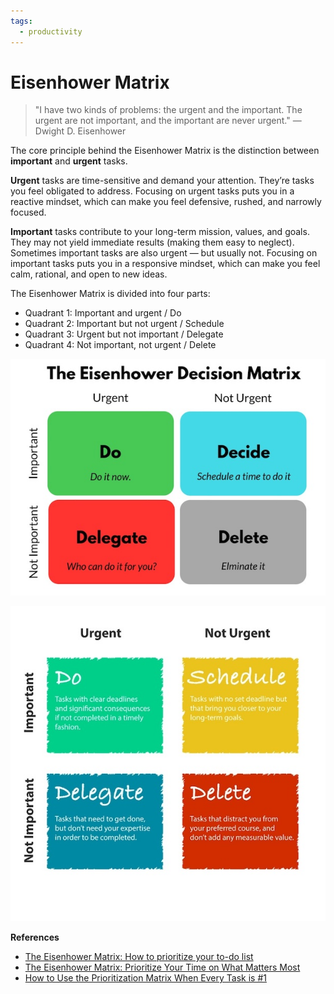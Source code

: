 ```yaml
---
tags:
  - productivity 
---
```


# Eisenhower Matrix

> "I have two kinds of problems: the urgent and the important. The urgent are not important, and the important are never urgent." — Dwight D. Eisenhower

The core principle behind the Eisenhower Matrix is the distinction between **important** and **urgent** tasks.

**Urgent** tasks are time-sensitive and demand your attention. They’re tasks you feel obligated to address. Focusing on urgent tasks puts you in a reactive mindset, which can make you feel defensive, rushed, and narrowly focused.

**Important** tasks contribute to your long-term mission, values, and goals. They may not yield immediate results (making them easy to neglect). Sometimes important tasks are also urgent — but usually not. Focusing on important tasks puts you in a responsive mindset, which can make you feel calm, rational, and open to new ideas.

The Eisenhower Matrix is divided into four parts:

- Quadrant 1: Important and urgent / Do
- Quadrant 2: Important but not urgent / Schedule
- Quadrant 3: Urgent but not important / Delegate
- Quadrant 4: Not important, not urgent / Delete

![img1](eisenhower_matrix/img1.jpg)

![img2](eisenhower_matrix/img2.jpg)

**References**

- [The Eisenhower Matrix: How to prioritize your to-do list](https://asana.com/resources/eisenhower-matrix)
- [The Eisenhower Matrix: Prioritize Your Time on What Matters Most](https://slab.com/blog/eisenhower-matrix/)
- [How to Use the Prioritization Matrix When Every Task is #1](https://www.lifehack.org/876079/prioritization-matrix)